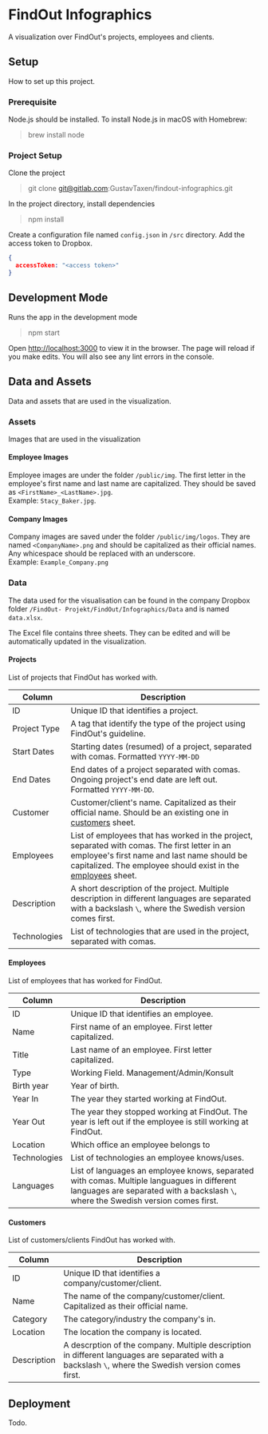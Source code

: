 # FindOut Infographics

A visualization over FindOut's projects, employees and clients.

## Setup

How to set up this project.

### Prerequisite

Node.js should be installed. To install Node.js in macOS with Homebrew:
> brew install node

### Project Setup

Clone the project

> git clone git@gitlab.com:GustavTaxen/findout-infographics.git

In the project directory, install dependencies

> npm install

Create a configuration file named `config.json` in `/src` directory. Add the access token to Dropbox.

```JSON
{
  accessToken: "<access token>"
}
```

## Development Mode

Runs the app in the development mode

> npm start

Open [http://localhost:3000](http://localhost:3000) to view it in the browser. The page will reload if you make edits. You will also see any lint errors in the console.

## Data and Assets

Data and assets that are used in the visualization.

### Assets

Images that are used in the visualization

#### Employee Images

Employee images are under the folder `/public/img`. The first letter in the employee's first name and last name are capitalized. They should be saved as `<FirstName>_<LastName>.jpg`. \
Example: `Stacy_Baker.jpg`.

#### Company Images

Company images are saved under the folder `/public/img/logos`. They are named `<CompanyName>.png` and should be capitalized as their official names. Any whicespace should be replaced with an underscore. \
Example: `Example_Company.png`

### Data

The data used for the visualisation can be found in the company Dropbox folder `/FindOut- Projekt/FindOut/Infographics/Data` and is named `data.xlsx`.

The Excel file contains three sheets. They can be edited and will be automatically updated in the visualization.

#### Projects

List of projects that FindOut has worked with.

| Column | Description |
| --- | --- |
| ID  | Unique ID that identifies a project. |
| Project Type  | A tag that identify the type of the project using FindOut's guideline. |
| Start Dates | Starting dates (resumed) of a project, separated with comas. Formatted `YYYY-MM-DD` |
| End Dates | End dates of a project separated with comas. Ongoing project's end date are left out. Formatted `YYYY-MM-DD`. |
| Customer | Customer/client's name. Capitalized as their official name. Should be an existing one in [customers](#customers) sheet. |
| Employees | List of employees that has worked in the project, separated with comas. The first letter in an employee's first name and last name should be capitalized. The employee should exist in the [employees](#employees) sheet.|
| Description | A short description of the project. Multiple description in different languages are separated with a backslash `\`, where the Swedish version comes first. |
| Technologies | List of technologies that are used in the project, separated with comas. |

#### Employees

List of employees that has worked for FindOut.

| Column | Description |
| --- | --- |
| ID | Unique ID that identifies an employee. |
| Name | First name of an employee. First letter capitalized. |
| Title | Last name of an employee. First letter capitalized. |
| Type | Working Field. Management/Admin/Konsult |
| Birth year | Year of birth. |
| Year In | The year they started working at FindOut. |
| Year Out | The year they stopped working at FindOut. The year is left out if the employee is still working at FindOut. |
| Location | Which office an employee belongs to |
| Technologies | List of technologies an employee knows/uses. |
| Languages | List of languages an employee knows, separated with comas. Multiple languagues in different languages are separated with a backslash `\`, where the Swedish version comes first. |

#### Customers

List of customers/clients FindOut has worked with.

| Column | Description |
| --- | --- |
| ID | Unique ID that identifies a company/customer/client. |
| Name | The name of the company/customer/client. Capitalized  as their official name.|
| Category | The category/industry the company's in. |
| Location | The location the company is located. |
| Description | A descrption of the company. Multiple description in different languages are separated with a backslash `\`, where the Swedish version comes first. |

## Deployment

Todo.
